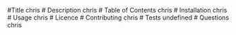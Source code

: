 #Title chris
          # Description chris
          # Table of Contents chris
          # Installation chris
          # Usage chris
          # Licence 
          # Contributing chris
          # Tests undefined
          # Questions chris